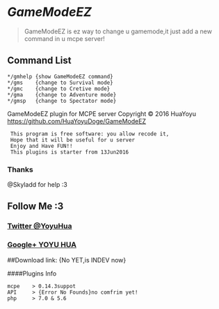 # <em>GameModeEZ</em>
>GameModeEZ is ez way to change u gamemode,it just add a new command in u mcpe server!

##  **Command List**
```
*/gmhelp {show GameModeEZ command}
*/gms    {change to Survival mode}
*/gmc    {change to Cretive mode}
*/gma    {change to Adventure mode}
*/gmsp   {change to Spectator mode}
```

GameModeEZ plugin for MCPE server
     Copyright © 2016 HuaYoyu <https://github.com/HuaYoyuDoge/GameModeEZ>

     This program is free software: you allow recode it,
     Hope that it will be useful for u server
     Enjoy and Have FUN!!
     This plugins is starter from 13Jun2016

### Thanks
@Skyladd for help :3

## Follow Me :3
### [Twitter @YoyuHua](https://twitter.com/YoyuHua)
### [Google+ YOYU HUA](https://plus.google.com/112806261931025159399)

##Download
link: {No YET,is INDEV now}

####Plugins Info
```
mcpe    > 0.14.3suppot
API     > {Error No Founds}no comfrim yet!
php     > 7.0 & 5.6
```
